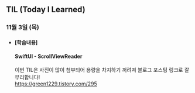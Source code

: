 ## TIL (Today I Learned)

### 11월 3일 (목)   

- #### [학습내용] 
  #### SwiftUI - ScrollViewReader
  이번 TIL은 사진이 많이 첨부되어 용량을 차지하기 꺼려져 블로그 포스팅 링크로 갈무리합니다!                                 
  https://green1229.tistory.com/295
